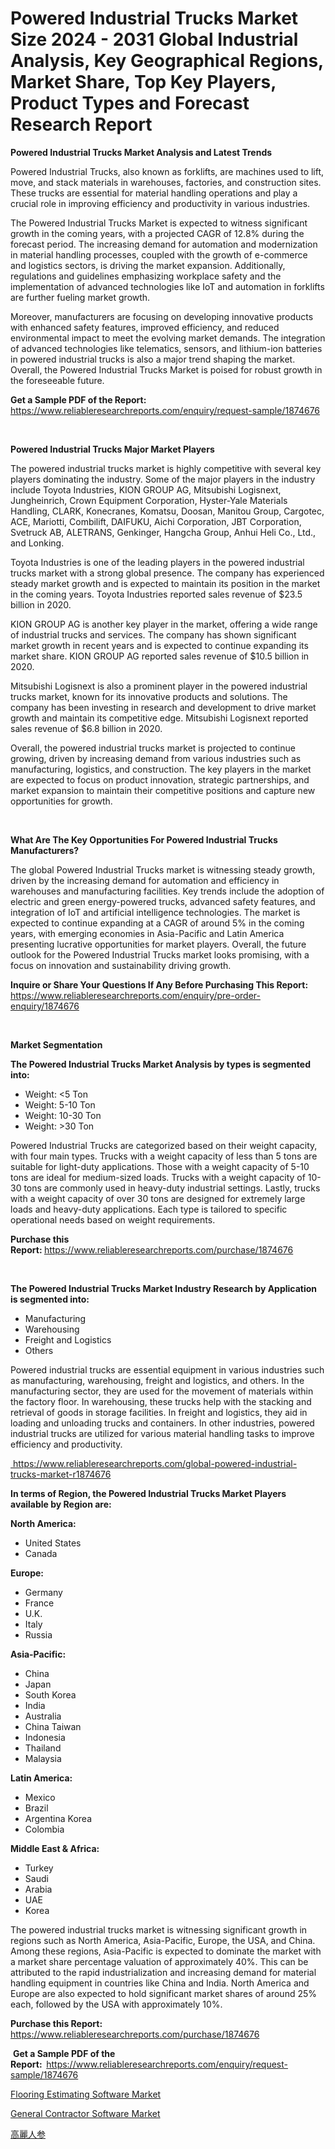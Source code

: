 <p><h1>Powered Industrial Trucks Market Size 2024 - 2031 Global Industrial Analysis, Key Geographical Regions, Market Share, Top Key Players, Product Types and Forecast Research Report</h1></p><p><strong>Powered Industrial Trucks Market Analysis and Latest Trends</strong></p>
<p><p>Powered Industrial Trucks, also known as forklifts, are machines used to lift, move, and stack materials in warehouses, factories, and construction sites. These trucks are essential for material handling operations and play a crucial role in improving efficiency and productivity in various industries.</p><p>The Powered Industrial Trucks Market is expected to witness significant growth in the coming years, with a projected CAGR of 12.8% during the forecast period. The increasing demand for automation and modernization in material handling processes, coupled with the growth of e-commerce and logistics sectors, is driving the market expansion. Additionally, regulations and guidelines emphasizing workplace safety and the implementation of advanced technologies like IoT and automation in forklifts are further fueling market growth.</p><p>Moreover, manufacturers are focusing on developing innovative products with enhanced safety features, improved efficiency, and reduced environmental impact to meet the evolving market demands. The integration of advanced technologies like telematics, sensors, and lithium-ion batteries in powered industrial trucks is also a major trend shaping the market. Overall, the Powered Industrial Trucks Market is poised for robust growth in the foreseeable future.</p></p>
<p><strong>Get a Sample PDF of the Report:&nbsp;</strong> <a href="https://www.reliableresearchreports.com/enquiry/request-sample/1874676">https://www.reliableresearchreports.com/enquiry/request-sample/1874676</a></p>
<p>&nbsp;</p>
<p><strong>Powered Industrial Trucks Major Market Players</strong></p>
<p><p>The powered industrial trucks market is highly competitive with several key players dominating the industry. Some of the major players in the industry include Toyota Industries, KION GROUP AG, Mitsubishi Logisnext, Jungheinrich, Crown Equipment Corporation, Hyster-Yale Materials Handling, CLARK, Konecranes, Komatsu, Doosan, Manitou Group, Cargotec, ACE, Mariotti, Combilift, DAIFUKU, Aichi Corporation, JBT Corporation, Svetruck AB, ALETRANS, Genkinger, Hangcha Group, Anhui Heli Co., Ltd., and Lonking.</p><p>Toyota Industries is one of the leading players in the powered industrial trucks market with a strong global presence. The company has experienced steady market growth and is expected to maintain its position in the market in the coming years. Toyota Industries reported sales revenue of $23.5 billion in 2020.</p><p>KION GROUP AG is another key player in the market, offering a wide range of industrial trucks and services. The company has shown significant market growth in recent years and is expected to continue expanding its market share. KION GROUP AG reported sales revenue of $10.5 billion in 2020.</p><p>Mitsubishi Logisnext is also a prominent player in the powered industrial trucks market, known for its innovative products and solutions. The company has been investing in research and development to drive market growth and maintain its competitive edge. Mitsubishi Logisnext reported sales revenue of $6.8 billion in 2020.</p><p>Overall, the powered industrial trucks market is projected to continue growing, driven by increasing demand from various industries such as manufacturing, logistics, and construction. The key players in the market are expected to focus on product innovation, strategic partnerships, and market expansion to maintain their competitive positions and capture new opportunities for growth.</p></p>
<p>&nbsp;</p>
<p><strong>What Are The Key Opportunities For Powered Industrial Trucks Manufacturers?</strong></p>
<p><p>The global Powered Industrial Trucks market is witnessing steady growth, driven by the increasing demand for automation and efficiency in warehouses and manufacturing facilities. Key trends include the adoption of electric and green energy-powered trucks, advanced safety features, and integration of IoT and artificial intelligence technologies. The market is expected to continue expanding at a CAGR of around 5% in the coming years, with emerging economies in Asia-Pacific and Latin America presenting lucrative opportunities for market players. Overall, the future outlook for the Powered Industrial Trucks market looks promising, with a focus on innovation and sustainability driving growth.</p></p>
<p><strong>Inquire or Share Your Questions If Any Before Purchasing This Report:</strong> <a href="https://www.reliableresearchreports.com/enquiry/pre-order-enquiry/1874676">https://www.reliableresearchreports.com/enquiry/pre-order-enquiry/1874676</a></p>
<p>&nbsp;</p>
<p><strong>Market Segmentation</strong></p>
<p><strong>The Powered Industrial Trucks Market Analysis by types is segmented into:</strong></p>
<p><ul><li>Weight: <5 Ton</li><li>Weight: 5-10 Ton</li><li>Weight: 10-30 Ton</li><li>Weight: >30 Ton</li></ul></p>
<p><p>Powered Industrial Trucks are categorized based on their weight capacity, with four main types. Trucks with a weight capacity of less than 5 tons are suitable for light-duty applications. Those with a weight capacity of 5-10 tons are ideal for medium-sized loads. Trucks with a weight capacity of 10-30 tons are commonly used in heavy-duty industrial settings. Lastly, trucks with a weight capacity of over 30 tons are designed for extremely large loads and heavy-duty applications. Each type is tailored to specific operational needs based on weight requirements.</p></p>
<p><strong>Purchase this Report:&nbsp;</strong><a href="https://www.reliableresearchreports.com/purchase/1874676">https://www.reliableresearchreports.com/purchase/1874676</a></p>
<p>&nbsp;</p>
<p><strong>The Powered Industrial Trucks Market Industry Research by Application is segmented into:</strong></p>
<p><ul><li>Manufacturing</li><li>Warehousing</li><li>Freight and Logistics</li><li>Others</li></ul></p>
<p><p>Powered industrial trucks are essential equipment in various industries such as manufacturing, warehousing, freight and logistics, and others. In the manufacturing sector, they are used for the movement of materials within the factory floor. In warehousing, these trucks help with the stacking and retrieval of goods in storage facilities. In freight and logistics, they aid in loading and unloading trucks and containers. In other industries, powered industrial trucks are utilized for various material handling tasks to improve efficiency and productivity.</p></p>
<p><a href="https://www.reliableresearchreports.com/global-powered-industrial-trucks-market-r1874676">&nbsp;https://www.reliableresearchreports.com/global-powered-industrial-trucks-market-r1874676</a></p>
<p><strong>In terms of Region, the Powered Industrial Trucks Market Players available by Region are:</strong></p>
<p>
    <p> <strong> North America: </strong>
        <ul>
            <li>United States</li>
            <li>Canada</li>
        </ul>
        </p> 
    <p> <strong> Europe: </strong>
        <ul>
            <li>Germany</li>
            <li>France</li>
            <li>U.K.</li>
            <li>Italy</li>
            <li>Russia</li>
        </ul>
        </p> 
    <p> <strong> Asia-Pacific: </strong>
        <ul>
            <li>China</li>
            <li>Japan</li>
            <li>South Korea</li>
            <li>India</li>
            <li>Australia</li>
            <li>China Taiwan</li>
            <li>Indonesia</li>
            <li>Thailand</li>
            <li>Malaysia</li>
        </ul>
        </p> 
    <p> <strong> Latin America: </strong>
        <ul>
            <li>Mexico</li>
            <li>Brazil</li>
            <li>Argentina Korea</li>
            <li>Colombia</li>
        </ul>
        </p> 
    <p> <strong> Middle East & Africa: </strong>
        <ul>
            <li>Turkey</li>
            <li>Saudi</li>
            <li>Arabia</li>
            <li>UAE</li>
            <li>Korea</li>
        </ul>
    </p>
    </p>
<p><p>The powered industrial trucks market is witnessing significant growth in regions such as North America, Asia-Pacific, Europe, the USA, and China. Among these regions, Asia-Pacific is expected to dominate the market with a market share percentage valuation of approximately 40%. This can be attributed to the rapid industrialization and increasing demand for material handling equipment in countries like China and India. North America and Europe are also expected to hold significant market shares of around 25% each, followed by the USA with approximately 10%.</p></p>
<p><strong>Purchase this Report: </strong><a href="https://www.reliableresearchreports.com/purchase/1874676">https://www.reliableresearchreports.com/purchase/1874676</a></p>
<p>&nbsp;<strong>Get a Sample PDF of the Report:&nbsp;&nbsp;</strong><a href="https://www.reliableresearchreports.com/enquiry/request-sample/1874676">https://www.reliableresearchreports.com/enquiry/request-sample/1874676</a></p>
<p><strong></strong></p>
<p><p><a href="https://angry-finch-aaf.notion.site/Flooring-Estimating-Software-Market-Comprehensive-Assessment-by-Type-Application-and-Geography-16a0f27c7ce845b1bd1f98592e465a1e">Flooring Estimating Software Market</a></p><p><a href="https://chivalrous-flock-a86.notion.site/General-Contractor-Software-Market-Exploring-Market-Share-Market-Trends-and-Future-Growth-c2ccfa1e006e4019ae9a700b1877a942">General Contractor Software Market</a></p><p><a href="https://medium.com/@alfredodance/%E3%82%B8%E3%83%B3%E3%82%BB%E3%83%B3%E5%B8%82%E5%A0%B4-%E5%B8%82%E5%A0%B4%E3%82%B7%E3%82%A7%E3%82%A2-%E5%B8%82%E5%A0%B4%E3%83%88%E3%83%AC%E3%83%B3%E3%83%89-%E5%B0%86%E6%9D%A5%E3%81%AE%E6%88%90%E9%95%B7%E3%82%92%E6%8E%A2%E3%82%8B-fe587ae386fa">高麗人参</a></p></p>